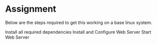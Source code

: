 # Assignment
Below are the steps required to get this working on a base linux system.

Install all required dependencies
Install and Configure Web Server
Start Web Server
